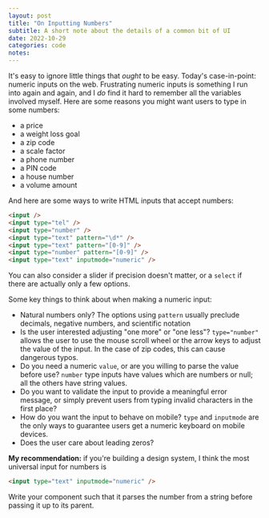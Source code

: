 ```yaml
---
layout: post
title: "On Inputting Numbers"
subtitle: A short note about the details of a common bit of UI
date: 2022-10-29
categories: code
notes:
---
```


It's easy to ignore little things that _ought_ to be easy. Today's case-in-point: numeric inputs on the web. Frustrating numeric inputs is something I run into again and again, and I _do_ find it hard to remember all the variables involved myself. Here are some reasons you might want users to type in some numbers:

- a price
- a weight loss goal
- a zip code
- a scale factor
- a phone number
- a PIN code
- a house number
- a volume amount

And here are some ways to write HTML inputs that accept numbers:

```html
<input />
<input type="tel" />
<input type="number" />
<input type="text" pattern="\d*" />
<input type="text" pattern="[0-9]" />
<input type="number" pattern="[0-9]" />
<input type="text" inputmode="numeric" />
```

You can also consider a slider if precision doesn't matter, or a `select` if there are actually only a few options.

Some key things to think about when making a numeric input:

- Natural numbers only? The options using `pattern` usually preclude decimals, negative numbers, and scientific notation
- Is the user interested adjusting "one more" or "one less"? `type="number"` allows the user to use the mouse scroll wheel or the arrow keys to adjust the value of the input. In the case of zip codes, this can cause dangerous typos.
- Do you need a numeric `value`, or are you willing to parse the value before use? `number` type inputs have values which are numbers or null; all the others have string values.
- Do you want to validate the input to provide a meaningful error message, or simply prevent users from typing invalid characters in the first place?
- How do you want the input to behave on mobile? `type` and `inputmode` are the only ways to guarantee users get a numeric keyboard on mobile devices.
- Does the user care about leading zeros?

**My recommendation:** if you're building a design system, I think the most universal input for numbers is

```html
<input type="text" inputmode="numeric" />
```

Write your component such that it parses the number from a string before passing it up to its parent.
